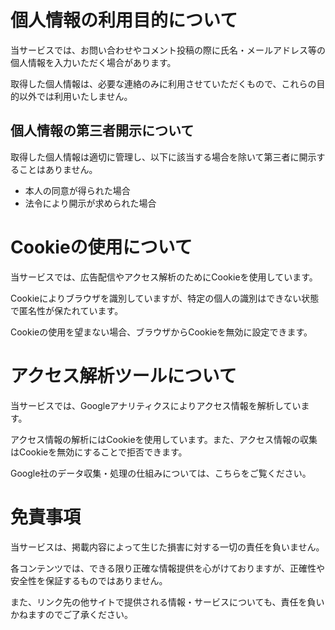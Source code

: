 # 個人情報の利用目的について

当サービスでは、お問い合わせやコメント投稿の際に氏名・メールアドレス等の個人情報を入力いただく場合があります。

取得した個人情報は、必要な連絡のみに利用させていただくもので、これらの目的以外では利用いたしません。

## 個人情報の第三者開示について

取得した個人情報は適切に管理し、以下に該当する場合を除いて第三者に開示することはありません。

- 本人の同意が得られた場合
- 法令により開示が求められた場合

# Cookieの使用について

当サービスでは、広告配信やアクセス解析のためにCookieを使用しています。

Cookieによりブラウザを識別していますが、特定の個人の識別はできない状態で匿名性が保たれています。

Cookieの使用を望まない場合、ブラウザからCookieを無効に設定できます。

# アクセス解析ツールについて

当サービスでは、Googleアナリティクスによりアクセス情報を解析しています。

アクセス情報の解析にはCookieを使用しています。また、アクセス情報の収集はCookieを無効にすることで拒否できます。

Google社のデータ収集・処理の仕組みについては、こちらをご覧ください。

# 免責事項

当サービスは、掲載内容によって生じた損害に対する一切の責任を負いません。

各コンテンツでは、できる限り正確な情報提供を心がけておりますが、正確性や安全性を保証するものではありません。

また、リンク先の他サイトで提供される情報・サービスについても、責任を負いかねますのでご了承ください。